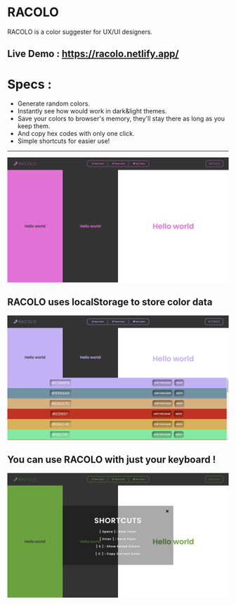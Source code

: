 # RACOLO
RACOLO is a color suggester for UX/UI designers.

## Live Demo : https://racolo.netlify.app/

# Specs :
- Generate random colors.
- Instantly see how would work in dark&light themes.
- Save your colors to browser's memory, they'll stay there as long as you keep them.
- And copy hex codes with only one click.
- Simple shortcuts for easier use!

---


![Racolo Screenshot](https://github.com/kemalozvarol2/racolo/blob/master/ss2.PNG)

## RACOLO uses localStorage to store color data

![Racolo Screenshot](https://github.com/kemalozvarol2/racolo/blob/master/ss.PNG)

## You can use RACOLO with just your keyboard !

![Racolo Screenshot](https://github.com/kemalozvarol2/racolo/blob/master/ss3.PNG)
